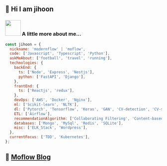 ## 👋 Hi I am jihoon

### <img src="https://media.giphy.com/media/VgCDAzcKvsR6OM0uWg/giphy.gif" width="50"> A little more about me...

```javascript
const jihoon = {
  nickname: 'modernflow' | 'moflow',
  code: ['Javascript', 'Typescript', 'Python'],
  askMeAbout: ['football', 'travel', 'running'],
  technologies: {
    backEnd: {
      ts: ['Node', 'Express', 'Nestjs'],
      python: ['FastAPI', 'Django'],
    },
    frontEnd: {
      ts: ['Reactjs', 'redux'],
    },
    devOps: ['AWS', 'Docker', 'Nginx'],
    ml: ['Scikit-learn', 'NLTK'],
    dl: ['Pytorch', 'Tensorflow', 'Keras', 'GAN', 'CV-detection', 'CV-segmentation'],
    ETL: ['Airflow'],
    recommendationAlgorithm: ['Collaborating Filtering', 'Content-based Filtering'],
    databases: ['Mongo', 'MySql', 'Redis', 'SQLite'],
    misc: ['ELK_Stack', 'Wordpress'],
  },
  currentFocus: ['TDD', 'Kubernetes'],
};
```

## :green_book: [Moflow Blog](https://modernflow.tistory.com/)

